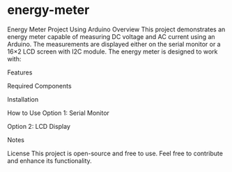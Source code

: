 # energy-meter
Energy Meter Project Using Arduino
Overview
This project demonstrates an energy meter capable of measuring DC voltage and AC current using an Arduino. The measurements are displayed either on the serial monitor or a 16×2 LCD screen with I2C module. The energy meter is designed to work with:

Features

Required Components

Installation

How to Use
Option 1: Serial Monitor

Option 2: LCD Display

Notes

License
This project is open-source and free to use. Feel free to contribute and enhance its functionality.
